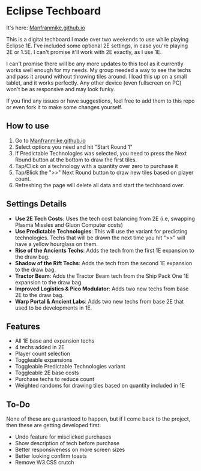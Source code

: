 # Eclipse Techboard

It's here: [Manfranmike.github.io](https://manfranmike.github.io/)

This is a digital techboard I made over two weekends to use while playing Eclipse 1E. I've included some optional 2E settings, in case you're playing 2E or 1.5E. I can't promise it'll work with 2E exactly, as I use 1E.

I can't promise there will be any more updates to this tool as it currently works well enough for my needs. My group needed a way to see the techs and pass it around without throwing tiles around. I load this up on a small tablet, and it works perfectly. Any other device (even fullscreen on PC) won't be as responsive and may look funky.

If you find any issues or have suggestions, feel free to add them to this repo or even fork it to make some changes yourself.

## How to use

1. Go to [Manfranmike.github.io](https://manfranmike.github.io/)
1. Select options you need and hit "Start Round 1"
2. If Predictable Technologies was selected, you need to press the Next Round button at the bottom to draw the first tiles.
3. Tap/Click on a technology with a quantity over zero to purchase it
4. Tap/Blick the ">>" Next Round button to draw new tiles based on player count.
5. Refreshing the page will delete all data and start the techboard over.

## Settings Details
- **Use 2E Tech Costs**: Uses the tech cost balancing from 2E (i.e, swapping Plasma Missles and Gluon Computer costs)
- **Use Predictable Technologies**: This will use the variant for predicting technologies. Techs that will be drawn the next time you hit ">>" will have a yellow hourglass on them.
- **Rise of the Ancients Techs**: Adds the tech from the first 1E expansion to the draw bag.
- **Shadow of the Rift Techs**: Adds the tech from the second 1E expansion to the draw bag.
- **Tractor Beam**:  Adds the Tractor Beam tech from the Ship Pack One 1E expansion to the draw bag.
- **Improved Logistics & Pico Modulator**: Adds two new techs from base 2E to the draw bag.
- **Warp Portal & Ancient Labs**: Adds two new techs from base 2E that used to be developments in 1E.

## Features
- All 1E base and expansion techs
- 4 techs added in 2E
- Player count selection
- Toggleable expansions
- Toggleable Predictable Technologies variant
- Toggleable 2E base costs
- Purchase techs to reduce count
- Weighted randoms for drawing tiles based on quantity included in 1E

## To-Do
None of these are guaranteed to happen, but if I come back to the project, then these are getting developed first:

- Undo feature for misclicked purchases
- Show description of tech before purchase
- Better responsiveness on more screen sizes
- Better looking confirm toasts
- Remove W3.CSS crutch
